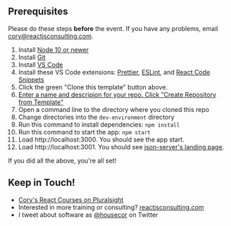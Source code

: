 ## Prerequisites

Please do these steps **before** the event. If you have any problems, email cory@reactjsconsulting.com.

1. Install [Node 10 or newer](http://nodejs.org)
1. Install [Git](https://git-scm.com/)
1. Install [VS Code](https://code.visualstudio.com/)
1. Install these VS Code extensions: [Prettier](https://marketplace.visualstudio.com/items?itemName=esbenp.prettier-vscode), [ESLint](https://marketplace.visualstudio.com/items?itemName=dbaeumer.vscode-eslint), and [React Code Snippets](https://marketplace.visualstudio.com/items?itemName=xabikos.ReactSnippets)
1. Click the green "Clone this template" button above.
1. [Enter a name and descripion for your repo. Click "Create Repository from Template"](https://www.dropbox.com/s/9vptw6tcac9snvx/Screenshot%202019-06-24%2019.42.10.png?dl=0)
1. Open a command line to the directory where you cloned this repo
1. Change directories into the `dev-environment` directory
1. Run this command to install dependencies: `npm install`
1. Run this command to start the app: `npm start`
1. Load http://localhost:3000. You should see the app start.
1. Load http://localhost:3001. You should see [json-server's landing page](https://www.dropbox.com/s/wooq97xyqze3fq2/Screenshot%202019-06-24%2019.40.22.png?dl=0).

If you did all the above, you're all set!

## Keep in Touch!

- [Cory's React Courses on Pluralsight](https://pluralsight.com/authors/cory-house)
- Interested in more training or consulting? [reactjsconsulting.com](http://www.reactjsconsulting.com)
- I tweet about software as [@housecor](http://www.twitter.com/housecor) on Twitter
